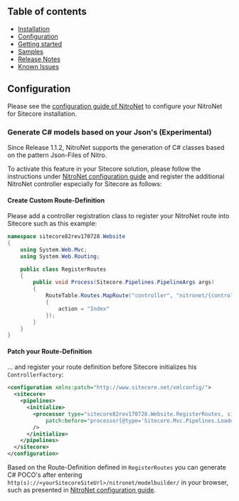 ## Table of contents
- [Installation](installation.md)
- [Configuration](configuration.md)
- [Getting started](getting-started.md)
- [Samples](samples.md)
- [Release Notes](https://github.com/namics/NitroNetSitecore/releases)
- [Known Issues](known-issues.md)

## Configuration

Please see the [configuration guide of NitroNet](https://github.com/namics/NitroNet/blob/master/docs/configuration.md) to configure your NitroNet for Sitecore installation.

### Generate C# models based on your Json's (Experimental)

Since Release 1.1.2, NitroNet supports the generation of C# classes based on the pattern Json-Files of Nitro.

To activate this feature in your Sitecore solution, please follow the instructions under [NitroNet configuration guide](https://github.com/namics/NitroNet/blob/master/docs/configuration.md) and register the additional NitroNet controller especially for Sitecore as follows:

#### Create Custom Route-Definition
Please add a controller registration class to register your NitroNet route into Sitecore such as this example:

```csharp
namespace sitecore82rev170728.Website
{
    using System.Web.Mvc;
    using System.Web.Routing;

    public class RegisterRoutes
    {
        public void Process(Sitecore.Pipelines.PipelineArgs args)
        {
            RouteTable.Routes.MapRoute("controller", "nitronet/{controller}/{action}", new
            {
                action = "Index"
            });
        }
    }
}
```
#### Patch your Route-Definition
... and register your route definition before Sitecore initializes his `ControllerFactory`:

```xml
<configuration xmlns:patch="http://www.sitecore.net/xmlconfig/">
  <sitecore>
    <pipelines>
      <initialize>
        <processor type="sitecore82rev170728.Website.RegisterRoutes, sitecore82rev170728.Website" 
            patch:before="processor[@type='Sitecore.Mvc.Pipelines.Loader.InitializeControllerFactory, Sitecore.Mvc']" 
        />
      </initialize>
    </pipelines>
  </sitecore>
</configuration>
```

Based on the Route-Definition defined in `RegisterRoutes` you can generate C# POCO's after entering `http(s)://<yourSitecoreSiteUrl>/nitronet/modelbuilder/` in your browser, such as presented in [NitroNet configuration guide](https://github.com/namics/NitroNet/blob/master/docs/configuration.md).